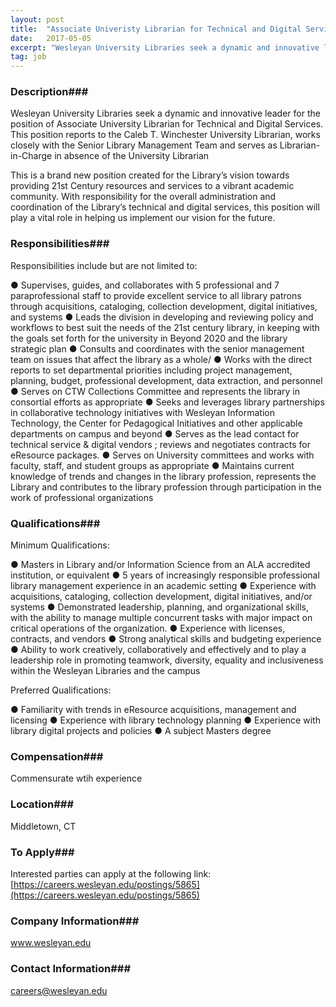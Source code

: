 ```yaml
---
layout: post
title:  "Associate Univeristy Librarian for Technical and Digital Services - Wesleyan Universty "
date:   2017-05-05
excerpt: "Wesleyan University Libraries seek a dynamic and innovative leader for the position of Associate University Librarian for Technical and Digital Services. This position reports to the Caleb T. Winchester University Librarian, works closely with the Senior Library Management Team and serves as Librarian-in-Charge in absence of the University Librarian This..."
tag: job
---
```


### Description###

Wesleyan University Libraries seek a dynamic and innovative leader for the position of Associate University Librarian for Technical and Digital Services. This position reports to the Caleb T. Winchester University Librarian, works closely with the Senior Library Management Team and serves as Librarian-in-Charge in absence of the University Librarian

This is a brand new position created for the Library’s vision towards providing 21st Century resources and services to a vibrant academic community. With responsibility for the overall administration and coordination of the Library’s technical and digital services, this position will play a vital role in helping us implement our vision for the future.



### Responsibilities###

Responsibilities include but are not limited to:

●	Supervises, guides, and collaborates with 5 professional and 7 paraprofessional staff to provide excellent service to all library patrons through acquisitions, cataloging, collection development, digital initiatives, and systems
●	Leads the division in developing and reviewing policy and workflows to best suit the needs of the 21st century library, in keeping with the goals set forth for the university in Beyond 2020 and the library strategic plan
●	Consults and coordinates with the senior management team on issues that affect the library as a whole/
●	Works with the direct reports to set departmental priorities including project management, planning, budget, professional development, data extraction, and personnel
●	Serves on CTW Collections Committee and represents the library in consortial efforts as appropriate
●	Seeks and leverages library partnerships in collaborative technology initiatives with Wesleyan Information Technology, the Center for Pedagogical Initiatives and other applicable departments on campus and beyond
●	Serves as the lead contact for technical service & digital vendors ; reviews and negotiates contracts for eResource packages.
●	Serves on University committees and works with faculty, staff, and student groups as appropriate
●	Maintains current knowledge of trends and changes in the library profession,  represents the Library and contributes to the library profession through participation in the work of professional organizations



### Qualifications###

Minimum Qualifications:

●	Masters in Library and/or Information Science from an ALA accredited institution, or equivalent
●	5 years of increasingly responsible professional library management experience in an academic setting
●	Experience with acquisitions, cataloging, collection development, digital initiatives, and/or systems
●	Demonstrated leadership, planning, and organizational skills, with the ability to manage multiple concurrent tasks with major impact on critical operations of the organization.
●	Experience with licenses, contracts, and vendors
●	Strong analytical skills and budgeting experience
●	Ability to work creatively, collaboratively and effectively and to play a leadership role in promoting teamwork, diversity, equality and inclusiveness within the Wesleyan Libraries and the campus

Preferred Qualifications:

●	Familiarity with trends in eResource acquisitions, management and licensing 
●	Experience with library technology planning
●	Experience with library digital projects and policies
●	A subject Masters degree



### Compensation###

Commensurate wtih experience


### Location###

Middletown, CT




### To Apply###

Interested parties can apply at the following link:
[https://careers.wesleyan.edu/postings/5865](https://careers.wesleyan.edu/postings/5865)




### Company Information###

www.wesleyan.edu


### Contact Information###

careers@wesleyan.edu

